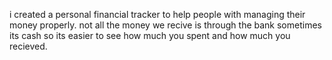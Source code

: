 i created a personal financial tracker to help people with managing their money properly. not all the money we recive is through the bank sometimes its cash so its easier to see how much you spent and how much you recieved.
